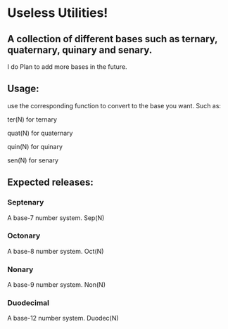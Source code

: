 # Useless Utilities!
## A collection of different bases such as ternary, quaternary, quinary and senary.

I do Plan to add more bases in the future.

## Usage:

use the corresponding function to convert to the base you want.
Such as:

ter(N) for ternary

quat(N) for quaternary

quin(N) for quinary

sen(N) for senary

## Expected releases:
### Septenary
A base-7 number system. Sep(N)
### Octonary
A base-8 number system. Oct(N)
### Nonary
A base-9 number system. Non(N)
### Duodecimal
A base-12 number system. Duodec(N)